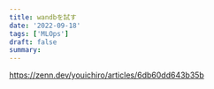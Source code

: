 ```yaml
---
title: wandbを試す
date: '2022-09-18'
tags: ['MLOps']
draft: false
summary:
---
```


https://zenn.dev/youichiro/articles/6db60dd643b35b
